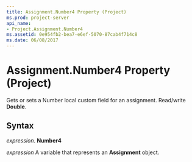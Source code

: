 ```yaml
---
title: Assignment.Number4 Property (Project)
ms.prod: project-server
api_name:
- Project.Assignment.Number4
ms.assetid: 0e954fb2-bea7-e6ef-5070-87cab4f714c8
ms.date: 06/08/2017
---
```



# Assignment.Number4 Property (Project)

Gets or sets a Number local custom field for an assignment. Read/write **Double**.


## Syntax

 _expression_. **Number4**

 _expression_ A variable that represents an **Assignment** object.



